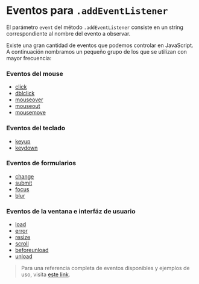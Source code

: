 # Eventos para `.addEventListener`

El parámetro `event` del método `.addEventListener` consiste en un string correspondiente al nombre del evento a observar.

Existe una gran cantidad de eventos que podemos controlar en JavaScript. A continuación nombramos un pequeño grupo de los que se utilizan con mayor frecuencia:

### Eventos del mouse

* [click](https://developer.mozilla.org/en-US/docs/Web/API/Element/click_event)
* [dblclick](https://developer.mozilla.org/en-US/docs/Web/API/Element/dblclick_event)
* [mouseover](https://developer.mozilla.org/en-US/docs/Web/API/Element/mouseover_event)
* [mouseout](https://developer.mozilla.org/en-US/docs/Web/API/Element/mouseout_event)
* [mousemove](https://developer.mozilla.org/en-US/docs/Web/API/Element/mousemove_event)

### Eventos del teclado

* [keyup](https://developer.mozilla.org/en-US/docs/Web/API/Element/keyup_event)
* [keydown](https://developer.mozilla.org/en-US/docs/Web/API/Element/keydown_event)

### Eventos de formularios

* [change](https://developer.mozilla.org/en-US/docs/Web/API/HTMLElement/change_event)
* [submit](https://developer.mozilla.org/en-US/docs/Web/API/HTMLFormElement/submit_event)
* [focus](https://developer.mozilla.org/en-US/docs/Web/API/Element/focus_event)
* [blur](https://developer.mozilla.org/es/docs/Web/Events/blur)

### Eventos de la ventana e interfáz de usuario

* [load](https://developer.mozilla.org/en-US/docs/Web/API/XMLHttpRequest/load_event)
* [error](https://developer.mozilla.org/en-US/docs/Web/API/Element/error_event)
* [resize](https://developer.mozilla.org/en-US/docs/Web/API/Window/resize_event)
* [scroll](https://developer.mozilla.org/en-US/docs/Web/API/Document/scroll_event)
* [beforeunload](https://developer.mozilla.org/en-US/docs/Web/API/Window/beforeunload_event)
* [unload](https://developer.mozilla.org/en-US/docs/Web/API/Window/unload_event)

> Para una referencia completa de eventos disponibles y ejemplos de uso, visita [este link](https://developer.mozilla.org/es/docs/Web/Events).